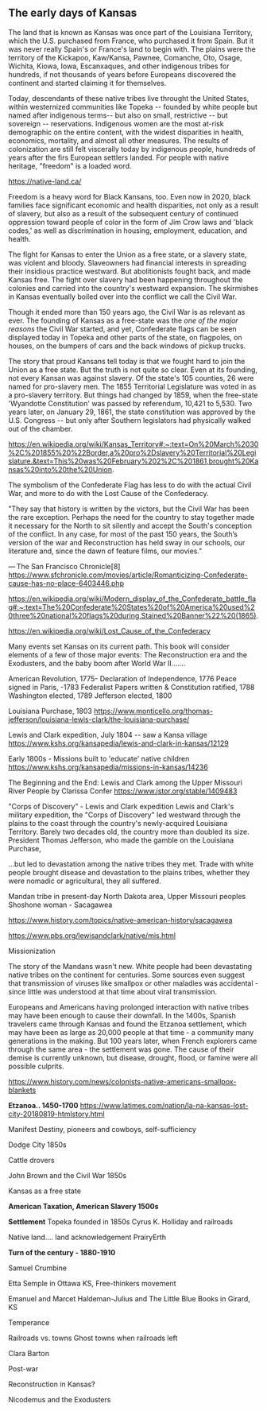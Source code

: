 ## The early days of Kansas ##

The land that is known as Kansas was once part of the Louisiana Territory, which the U.S. purchased from France, who purchased it from Spain. But it was never really Spain's or France's land to begin with. The plains were the territory of the Kickapoo, Kaw/Kansa, Pawnee, Comanche, Oto, Osage, Wichita, Kiowa, Iowa, Escanxaques, and other indigenous tribes for hundreds, if not thousands of years before Europeans discovered the continent and started claiming it for themselves. 

Today, descendants of these native tribes live throught the United States, within westernized communities like Topeka -- founded by white people but named after indigenous terms-- but also on small, restrictive -- but sovereign -- reservations. Indigenous women are the most at-risk demographic on the entire content, with the widest disparities in health, economics, mortality, and almost all other measures. The results of colonization are still felt viscerally today by indigenous people, hundreds of years after the firs European settlers landed. For people with native heritage, "freedom" is a loaded word.

https://native-land.ca/

Freedom is a heavy word for Black Kansans, too. Even now in 2020, black families face significant economic and health disparities, not only as a result of slavery, but also as a result of the subsequent century of continued oppression toward people of color in the form of Jim Crow laws and 'black codes,' as well as discrimination in housing, employment, education, and health. 

The fight for Kansas to enter the Union as a free state, or a slavery state, was violent and bloody. Slaveowners had financial interests in spreading their insidious practice westward. But abolitionists fought back, and made Kansas free. The fight over slavery had been happening throughout the colonies and carried into the country's westward expansion. The skirmishes in Kansas eventually boiled over into the conflict we call the Civil War. 


Though it ended more than 150 years ago, the Civil War is as relevant as ever. The founding of Kansas as a free-state was the *one of the major reasons* the Civil War started, and yet, Confederate flags can be seen displayed today in Topeka and other parts of the state, on flagpoles, on houses, on the bumpers of cars and the back windows of pickup trucks. 

The story that proud Kansans tell today is that we fought hard to join the Union as a free state. But the truth is not quite so clear. Even at its founding, not every Kansan was against slavery. Of the state's 105 counties, 26 were named for pro-slavery men. The 1855 Territorial Legislature was voted in as a pro-slavery territory. But things had changed by 1859, when the free-state 'Wyandotte Constitution' was passed by referendum, 10,421 to 5,530. Two years later, on January 29, 1861, the state constitution was approved by the U.S. Congress -- but only after Southern legislators had physically walked out of the chamber. 

https://en.wikipedia.org/wiki/Kansas_Territory#:~:text=On%20March%2030%2C%201855%20%22Border,a%20pro%2Dslavery%20Territorial%20Legislature.&text=This%20was%20February%202%2C%201861,brought%20Kansas%20into%20the%20Union.

The symbolism of the Confederate Flag has less to do with the actual Civil War, and more to do with the Lost Cause of the Confederacy. 

"They say that history is written by the victors, but the Civil War has been the rare exception. Perhaps the need for the country to stay together made it necessary for the North to sit silently and accept the South's conception of the conflict. In any case, for most of the past 150 years, the South’s version of the war and Reconstruction has held sway in our schools, our literature and, since the dawn of feature films, our movies."

— The San Francisco Chronicle[8]
https://www.sfchronicle.com/movies/article/Romanticizing-Confederate-cause-has-no-place-6403446.php


https://en.wikipedia.org/wiki/Modern_display_of_the_Confederate_battle_flag#:~:text=The%20Confederate%20States%20of%20America%20used%20three%20national%20flags%20during,Stained%20Banner%22%20(1865).

https://en.wikipedia.org/wiki/Lost_Cause_of_the_Confederacy






Many events set Kansas on its current path. This book will consider elements of a few of those major events: The Reconstruction era and the Exodusters, and the baby boom after World War II.......












American Revolution, 1775-
Declaration of Independence, 1776
Peace signed in Paris, -1783
Federalist Papers written & Constitution ratified, 1788
Washington elected, 1789
Jefferson elected, 1800

Louisiana Purchase, 1803
https://www.monticello.org/thomas-jefferson/louisiana-lewis-clark/the-louisiana-purchase/




Lewis and Clark expedition, July 1804 -- saw a Kansa village
https://www.kshs.org/kansapedia/lewis-and-clark-in-kansas/12129


Early 1800s - Missions built to 'educate' native children
https://www.kshs.org/kansapedia/missions-in-kansas/14236

The Beginning and the End: Lewis and Clark among the Upper Missouri River People
by Clarissa Confer
https://www.jstor.org/stable/1409483

"Corps of Discovery" - Lewis and Clark expedition
Lewis and Clark's military expedition, the "Corps of Discovery" led westward through the plains to the coast through the country's newly-acquired Louisiana Territory. Barely two decades old, the country more than doubled its size. President Thomas Jefferson, who made the gamble on the Louisiana Purchase, 




...but led to devastation among the native tribes they met. Trade with white people brought disease and devastation to the plains tribes, whether they were nomadic or agricultural, they all suffered. 

Mandan tribe in present-day North Dakota area, Upper Missouri peoples 
Shoshone woman - Sacagawea


https://www.history.com/topics/native-american-history/sacagawea

https://www.pbs.org/lewisandclark/native/mis.html


Missionization


The story of the Mandans wasn't new. White people had been devastating native tribes on the continent for centuries. Some sources even suggest that transmission of viruses like smallpox or other maladies was accidental - since little was understood at that time about viral transmission. 

Europeans and Americans having prolonged interaction with native tribes may have been enough to cause their downfall. In the 1400s, Spanish travelers came through Kansas and found the Etzanoa settlement, which may have been as large as 20,000 people at that time - a community many generations in the making. But 100 years later, when French explorers came through the same area - the settlement was gone. The cause of their demise is currently unknown, but disease, drought, flood, or famine were all possible culprits. 




https://www.history.com/news/colonists-native-americans-smallpox-blankets






**Etzanoa.. 1450-1700**
https://www.latimes.com/nation/la-na-kansas-lost-city-20180819-htmlstory.html

Manifest Destiny, pioneers and cowboys, self-sufficiency

Dodge City 1850s

Cattle drovers

John Brown and the Civil War 1850s

Kansas as a free state

**American Taxation, American Slavery 1500s**





**Settlement**
Topeka founded in 1850s
Cyrus K. Holliday and railroads

Native land.... land acknowledgement
PrairyErth






**Turn of the century - 1880-1910**

Samuel Crumbine

Etta Semple in Ottawa KS, Free-thinkers movement

Emanuel and Marcet Haldeman-Julius and The Little Blue Books in Girard, KS

Temperance

Railroads vs. towns
Ghost towns when railroads left

Clara Barton

Post-war

Reconstruction in Kansas? 

Nicodemus and the Exodusters
